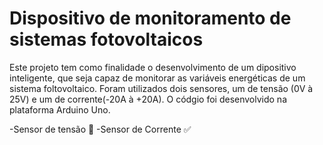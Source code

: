# Dispositivo de monitoramento de sistemas fotovoltaicos

Este projeto tem como finalidade o desenvolvimento de um dipositivo inteligente, que seja capaz de monitorar as variáveis energéticas de um sistema foltovoltaico. 
Foram utilizados dois sensores, um de tensão (0V à 25V) e um de corrente(-20A à +20A). O códgio foi desenvolvido na plataforma Arduino Uno. 

-Sensor de tensão 🚧
-Sensor de Corrente ✅
